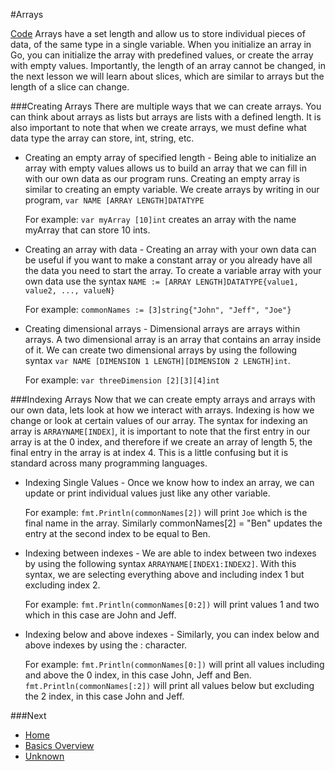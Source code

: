 #Arrays

[Code](arrays.go)
Arrays have a set length and allow us to store individual pieces of data, of the same type in a single variable. When you initialize an array in Go, you can initialize the array with predefined values, or create the array with empty values. Importantly, the length of an array cannot be changed, in the next lesson we will learn about slices, which are similar to arrays but the length of a slice can change.

###Creating Arrays
There are multiple ways that we can create arrays. You can think about arrays as lists but arrays are lists with a defined length. It is also important to note that when we create arrays, we must define what data type the array can store, int, string, etc.

* Creating an empty array of specified length - Being able to initialize an array with empty values allows us to build an array that we can fill in with our own data as our program runs. Creating an empty array is similar to creating an empty variable. We create arrays by writing in our program, `var NAME [ARRAY LENGTH]DATATYPE`

	For example: `var myArray [10]int` creates an array with the name myArray that can store 10 ints.

* Creating an array with data - Creating an array with your own data can be useful if you want to make a constant array or you already have all the data you need to start the array. To create a variable array with your own data use the syntax `NAME := [ARRAY LENGTH]DATATYPE{value1, value2, ..., valueN}`

	For example: `commonNames := [3]string{"John", "Jeff", "Joe"}`

* Creating dimensional arrays - Dimensional arrays are arrays within arrays. A two dimensional array is an array that contains an array inside of it. We can create two dimensional arrays by using the following syntax `var NAME [DIMENSION 1 LENGTH][DIMENSION 2 LENGTH]int`.

	For example: `var threeDimension [2][3][4]int`

###Indexing Arrays
Now that we can create empty arrays and arrays with our own data, lets look at how we interact with arrays. Indexing is how we change or look at certain values of our array. The syntax for indexing an array is `ARRAYNAME[INDEX]`, it is important to note that the first entry in our array is at the 0 index, and therefore if we create an array of length 5, the final entry in the array is at index 4. This is a little confusing but it is standard across many programming languages.

* Indexing Single Values - Once we know how to index an array, we can update or print individual values just like any other variable.

	For example: `fmt.Println(commonNames[2])` will print `Joe` which is the final name in the array. Similarly commonNames[2] = "Ben" updates the entry at the second index to be equal to Ben.

* Indexing between indexes - We are able to index between two indexes by using the following syntax `ARRAYNAME[INDEX1:INDEX2]`. With this syntax, we are selecting everything above and including index 1 but excluding index 2.

	For example: `fmt.Println(commonNames[0:2])` will print values 1 and two which in this case are John and Jeff.

* Indexing below and above indexes - Similarly, you can index below and above indexes by using the : character.

	For example: `fmt.Println(commonNames[0:])` will print all values including and above the 0 index, in this case John, Jeff and Ben.
	`fmt.Println(commonNames[:2])` will print all values below but excluding the 2 index, in this case John and Jeff.

###Next

* [Home](../../README.md)
* [Basics Overview](../basics.md)
* [Unknown](../../challenges/basics/20-even-odd/20-even-odd.md)

